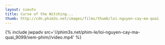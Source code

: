```yaml
---
layout: sieutv
title: Curse of the Witching...
thumb: http://cdn.phim3s.net/images/films/thumb/loi-nguyen-cay-ma-quai-curse-of-the-witching-tree-2016.jpg
---
```

{% include jwpadv src='//phim3s.net/phim-le/loi-nguyen-cay-ma-quai_9099/xem-phim//video.mp4' %}